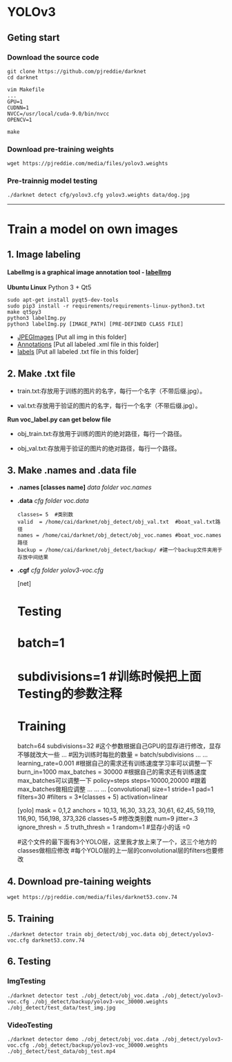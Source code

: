 # YOLOv3
## Geting start
### Download the source code
    git clone https://github.com/pjreddie/darknet
    cd darknet
    
    vim Makefile
    ...
    GPU=1
    CUDNN=1
    NVCC=/usr/local/cuda-9.0/bin/nvcc
    OPENCV=1
    
    make
### Download pre-training weights
    wget https://pjreddie.com/media/files/yolov3.weights
### Pre-trainnig model testing
    ./darknet detect cfg/yolov3.cfg yolov3.weights data/dog.jpg
    
***
# Train a model on own images
## 1. Image labeling 
#### LabelImg is a graphical image annotation tool - [labelImg](https://github.com/tzutalin/labelImg)
__Ubuntu Linux__
Python 3 + Qt5   
    
    sudo apt-get install pyqt5-dev-tools
    sudo pip3 install -r requirements/requirements-linux-python3.txt
    make qt5py3
    python3 labelImg.py
    python3 labelImg.py [IMAGE_PATH] [PRE-DEFINED CLASS FILE]

* [JPEGImages](https://github.com/yehengchen/ObjectDetection/tree/master/OneStage/yolo/yolov3/JPEGImages) [Put all img in this folder]
* [Annotations](https://github.com/yehengchen/ObjectDetection/tree/master/OneStage/yolo/yolov3/Annotations) [Put all labeled .xml file in this folder]
* [labels](https://github.com/yehengchen/ObjectDetection/tree/master/OneStage/yolo/yolov3/labels) [Put all labeled .txt file in this folder]

## 2. Make .txt file

* train.txt:存放用于训练的图片的名字，每行一个名字（不带后缀.jpg）。

* val.txt:存放用于验证的图片的名字，每行一个名字（不带后缀.jpg）。

__Run voc_label.py can get below file__

* obj_train.txt:存放用于训练的图片的绝对路径，每行一个路径。

* obj_val.txt:存放用于验证的图片的绝对路径，每行一个路径。

## 3. Make .names and .data file 
* __.names [classes name]__
*data folder voc.names*
* __.data__ 
*cfg folder voc.data*
     
      classes= 5  #类别数
      valid  = /home/cai/darknet/obj_detect/obj_val.txt  #boat_val.txt路径
      names = /home/cai/darknet/obj_detect/obj_voc.names #boat_voc.names路径
      backup = /home/cai/darknet/obj_detect/backup/ #建一个backup文件夹用于存放中间结果
 * __.cgf__
 *cfg folder yolov3-voc.cfg*
      
    [net]
    # Testing
    # batch=1
    # subdivisions=1    #训练时候把上面Testing的参数注释
    # Training
    batch=64
    subdivisions=32     #这个参数根据自己GPU的显存进行修改，显存不够就改大一些
    ...                 #因为训练时每批的数量 = batch/subdivisions
    ...
    ...
    learning_rate=0.001  #根据自己的需求还有训练速度学习率可以调整一下
    burn_in=1000
    max_batches = 30000  #根据自己的需求还有训练速度max_batches可以调整一下
    policy=steps
    steps=10000,20000    #跟着max_batches做相应调整
    ...
    ...
    ...
    [convolutional]
    size=1
    stride=1
    pad=1
    filters=30         #filters = 3*(classes + 5)
    activation=linear

    [yolo]
    mask = 0,1,2
    anchors = 10,13,  16,30,  33,23,  30,61,  62,45,  59,119,  116,90,  156,198,  373,326
    classes=5          #修改类别数
    num=9
    jitter=.3
    ignore_thresh = .5
    truth_thresh = 1
    random=1           #显存小的话 =0

    #这个文件的最下面有3个YOLO层，这里我才放上来了一个，这三个地方的classes做相应修改
    #每个YOLO层的上一层的convolutional层的filters也要修改

## 4. Download pre-taining weights
    wget https://pjreddie.com/media/files/darknet53.conv.74
## 5. Training
    ./darknet detector train obj_detect/obj_voc.data obj_detect/yolov3-voc.cfg darknet53.conv.74 
## 6. Testing
### ImgTesting
    ./darknet detector test ./obj_detect/obj_voc.data ./obj_detect/yolov3-voc.cfg ./obj_detect/backup/yolov3-voc_30000.weights ./obj_detect/test_data/test_img.jpg
### VideoTesting
    ./darknet detector demo ./obj_detect/obj_voc.data ./obj_detect/yolov3-voc.cfg ./obj_detect/backup/yolov3-voc_30000.weights ./obj_detect/test_data/obj_test.mp4
    
